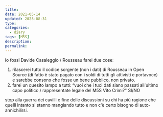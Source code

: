 ```yaml
---
title: 
date: 2021-05-14
updated: 2023-08-31
type: 
categories:
  - diary
tags: [M5S]
description: 
permalink: 
---
```

io fossi Davide Casaleggio / Rousseau farei due cose:
1) rilascerei tutto il codice sorgente (non i dati) di Rousseau in Open Source (di fatto è stato pagato con i soldi di tutti gli attivisti e portavoce) e sarebbe consono che fosse un bene pubblico, non privato.
2) farei un quesito lampo a tutti: “vuoi che i tuoi dati siano passati all'ultimo capo politico / rappresentate legale del M5S Vito Crimi?" SI/NO

stop alla guerra dei cavilli e fine delle discussioni su chi ha più ragione che quelli intanto si stanno mangiando tutto e non c'è certo bisogno di auto-annichilirsi.
